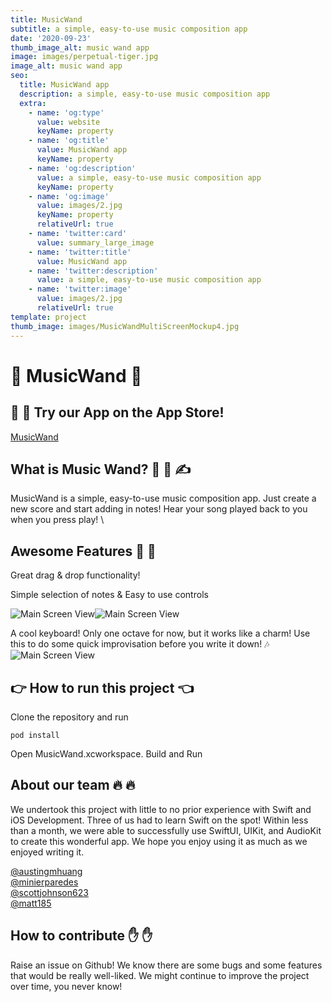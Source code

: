 ```yaml
---
title: MusicWand
subtitle: a simple, easy-to-use music composition app
date: '2020-09-23'
thumb_image_alt: music wand app
image: images/perpetual-tiger.jpg
image_alt: music wand app
seo:
  title: MusicWand app
  description: a simple, easy-to-use music composition app
  extra:
    - name: 'og:type'
      value: website
      keyName: property
    - name: 'og:title'
      value: MusicWand app
      keyName: property
    - name: 'og:description'
      value: a simple, easy-to-use music composition app
      keyName: property
    - name: 'og:image'
      value: images/2.jpg
      keyName: property
      relativeUrl: true
    - name: 'twitter:card'
      value: summary_large_image
    - name: 'twitter:title'
      value: MusicWand app
    - name: 'twitter:description'
      value: a simple, easy-to-use music composition app
    - name: 'twitter:image'
      value: images/2.jpg
      relativeUrl: true
template: project
thumb_image: images/MusicWandMultiScreenMockup4.jpg
---
```


# :musical_note: MusicWand :musical_note:

## :loudspeaker: :loudspeaker: Try our App on the App Store!

[MusicWand](https://apps.apple.com/jp/app/musicwandapp/id1531619542?l=en)


## What is Music Wand? :musical_score: :mage: :writing_hand:
MusicWand is a simple, easy-to-use music composition app. Just create a new score and start adding in notes! Hear your song played back to you when you press play! \

## Awesome Features :musical_keyboard: :musical_score:
Great drag & drop functionality!

Simple selection of notes & Easy to use controls

![Main Screen View](https://github.com/MusicMens/MusicWandPog/blob/master/Demo/Main%20Screen.gif)![Main Screen View](https://github.com/MusicMens/MusicWandPog/blob/master/Demo/drag_and_drop.gif)

A cool keyboard! Only one octave for now, but it works like a charm! Use this to do some quick improvisation before you write it down! :notes: 
![Main Screen View](https://github.com/MusicMens/MusicWandPog/blob/master/Demo/piano_keyboard.gif)

## :point_right: How to run this project :point_left:

Clone the repository and run
```
pod install
```
Open MusicWand.xcworkspace. Build and Run 
## About our team :fire: :fire:

We undertook this project with little to no prior experience with Swift and iOS Development. Three of us had to learn Swift on the spot! Within less than a month, we were able to successfully use SwiftUI, UIKit, and AudioKit to create this wonderful app. We hope you enjoy using it as much as we enjoyed writing it. 

[@austingmhuang](https://github.com/austingmhuang) \
[@minierparedes](http://github.com/minierparedes/) \
[@scottjohnson623](https://github.com/scottjohnson623) \
[@matt185](https://github.com/matt185)

## How to contribute :raised_hand: :raised_hand:

Raise an issue on Github! We know there are some bugs and some features that would be really well-liked. We might continue to improve the project over time, you never know!
